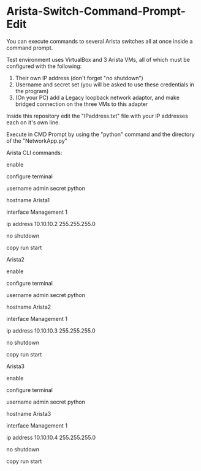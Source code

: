 # Arista-Switch-Command-Prompt-Edit
You can execute commands to several Arista switches all at once inside a command prompt. 

Test environment uses VirtualBox and 3 Arista VMs, all of which must be configured with the following:

1. Their own IP address (don't forget "no shutdown")
2. Username and secret set (you will be asked to use these credentials in the program)
3. (On your PC) add a Legacy loopback network adaptor, and make bridged connection on the three VMs to this adapter

Inside this repository edit the "IPaddress.txt" file with your IP addresses each on it's own line.

Execute in CMD Prompt by using the "python" command and the directory of the "NetworkApp.py" 


Arista CLI commands:

enable

configure terminal

username admin secret python

hostname Arista1

interface Management 1

ip address 10.10.10.2 255.255.255.0

no shutdown

copy run start



Arista2

enable

configure terminal

username admin secret python

hostname Arista2

interface Management 1

ip address 10.10.10.3 255.255.255.0

no shutdown

copy run start



Arista3

enable

configure terminal

username admin secret python

hostname Arista3

interface Management 1

ip address 10.10.10.4 255.255.255.0

no shutdown

copy run start
